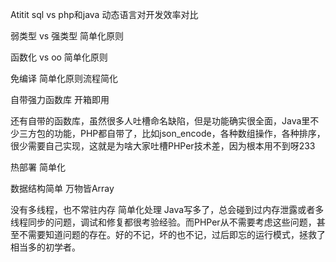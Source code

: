 Atitit sql vs php和java 动态语言对开发效率对比


弱类型 vs 强类型   简单化原则


函数化 vs oo 简单化原则

免编译  简单化原则流程简化


自带强力函数库  开箱即用

还有自带的函数库，虽然很多人吐槽命名缺陷，但是功能确实很全面，Java里不少三方包的功能，PHP都自带了，比如json_encode，各种数组操作，各种排序，很少需要自己实现，这就是为啥大家吐槽PHPer技术差，因为根本用不到呀233

热部署  简单化

数据结构简单 万物皆Array   

没有多线程，也不常驻内存   简单化处理
Java写多了，总会碰到过内存泄露或者多线程同步的问题，调试和修复都很考验经验。而PHPer从不需要考虑这些问题，甚至不需要知道问题的存在。好的不记，坏的也不记，过后即忘的运行模式，拯救了相当多的初学者。


